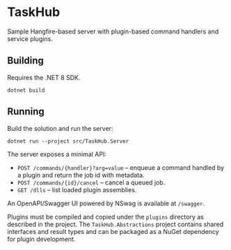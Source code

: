 # TaskHub

Sample Hangfire-based server with plugin-based command handlers and service plugins.

## Building

Requires the .NET 8 SDK.

```
dotnet build
```

## Running

Build the solution and run the server:

```
dotnet run --project src/TaskHub.Server
```

The server exposes a minimal API:

- `POST /commands/{handler}?arg=value` – enqueue a command handled by a plugin and return the job id with metadata.
- `POST /commands/{id}/cancel` – cancel a queued job.
- `GET /dlls` – list loaded plugin assemblies.

An OpenAPI/Swagger UI powered by NSwag is available at `/swagger`.

Plugins must be compiled and copied under the `plugins` directory as described in the project.
The `TaskHub.Abstractions` project contains shared interfaces and result types and can be packaged as a NuGet
dependency for plugin development.
